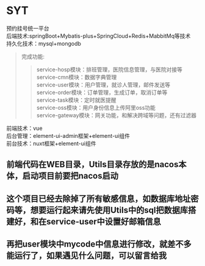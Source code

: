 # SYT
预约挂号统一平台<br>
后端技术:springBoot+Mybatis-plus+SpringCloud+Redis+MabbitMq等技术<br>
持久化技术：mysql+mongodb<br>

>完成功能:<br>
>>service-hosp模块：排班管理，医院信息管理，与医院对接等<br>
>>service-cmn模块：数据字典管理<br>
>>service-user模块：用户管理，就诊人管理，邮件发送等<br>
>>service-order模块：订单管理，生成订单，取消订单等<br>
>>service-task模块：定时就医提醒<br>
>>service-oss模块：用户身份信息上传阿里oss功能<br>
>>service-gateway模块：网关功能，和解决跨域等问题，还有过滤器<br>

前端技术：vue<br>
后台管理：element-ui-admin框架+element-ui组件<br>
前台技术：nuxt框架+element-ui组件<br>

## 前端代码在WEB目录，Utils目录存放的是nacos本体，启动项目前要把nacos启动
## 这个项目已经去除掉了所有敏感信息，如数据库地址密码等，想要运行起来请先使用Utils中的sql把数据库搭建好，和在service-user中设置好邮箱信息
## 再把user模块中mycode中信息进行修改，就差不多能运行了，如果遇见什么问题，可以留言给我
